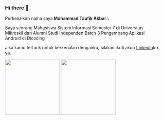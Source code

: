 ### Hi there 👋

Perkenalkan nama saya **Muhammad Taufik Akbar**.\

Saya seorang Mahasiswa Sistem Informasi Semester 7 di Universitas Mikroskil dan Alumni Studi Independen Batch 3 Pengembang Aplikasi Android di Dicoding

Jika kamu tertarik untuk berkenalan denganku, silakan ikuti akun [Linkedin](https://www.linkedin.com/in/muhammad-taufik-akbar-2973a1235/)ku ya.

<p align="left">
<a href="https://github.com/mtlaee">
  <img height="180em" src="https://github-readme-stats-eight-theta.vercel.app/api?username=mtlaee&show_icons=true&theme=algolia&include_all_commits=true&count_private=true"/>
  <img height="180em" src="https://github-readme-stats-eight-theta.vercel.app/api/top-langs/?username=mtlaee&layout=compact&langs_count=8&theme=algolia"/>
</a>
</p>
